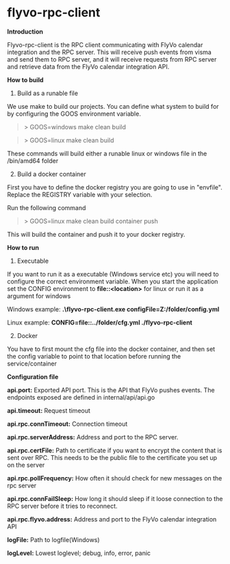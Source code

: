 
# flyvo-rpc-client

  

**Introduction**

Flyvo-rpc-client is the RPC client communicating with FlyVo calendar integration and the RPC server.
This will receive push events from visma and send them to RPC server, and it will receive requests from RPC server and retrieve data from the FlyVo calendar integration API.
  

**How to build**

  

1. Build as a runable file

  

We use make to build our projects. You can define what system to build for by configuring the GOOS environment variable.

  

  

>\> GOOS=windows make clean build

  

  

>\> GOOS=linux make clean build

  

  

These commands will build either a runable linux or windows file in the /bin/amd64 folder

  

  

2. Build a docker container

  

First you have to define the docker registry you are going to use in "envfile". Replace the REGISTRY variable with your selection.

  

Run the following command

  

  

>\> GOOS=linux make clean build container push

  

  

This will build the container and push it to your docker registry.

  

  

**How to run**

  

1. Executable

  

If you want to run it as a executable (Windows service etc) you will need to configure the correct environment variable. When you start the application set the CONFIG environment to **file::\<location\>** for linux or run it as a argument for windows

  

  

Windows example: **.\flyvo-rpc-client.exe configFile=Z:/folder/config.yml**

  

Linux example: **CONFIG=file::../folder/cfg.yml ./flyvo-rpc-client**

  

  

2. Docker

  

You have to first mount the cfg file into the docker container, and then set the config variable to point to that location before running the service/container

**Configuration file**

**api.port:** Exported API port. This is the API that FlyVo pushes events. The endpoints exposed are defined in internal/api/api.go

**api.timeout:** Request timeout

**api.rpc.connTimeout:** Connection timeout

**api.rpc.serverAddress:** Address and port to the RPC server.

**api.rpc.certFile:** Path to certificate if you want to encrypt the content that is sent over RPC. This needs to be the public file to the certificate you set up on the server

**api.rpc.pollFrequency:** How often it should check for new messages on the rpc server

**api.rpc.connFailSleep:** How long it should sleep if it loose connection to the RPC server before it tries to reconnect.

**api.rpc.flyvo.address:** Address and port to the FlyVo calendar integration API

**logFile:** Path to logfile(Windows)

**logLevel:** Lowest loglevel; debug, info, error, panic